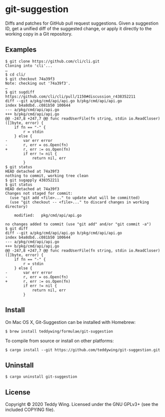 git-suggestion
==============

Diffs and patches for GitHub pull request suggestions. Given a suggestion ID,
get a unified diff of the suggested change, or apply it directly to the working
copy in a Git repository.


## Examples

	$ git clone https://github.com/cli/cli.git
	Cloning into 'cli'...
	…
	$ cd cli/
	$ git checkout 74a39f3
	Note: checking out '74a39f3'.
	…
	$ git sugdiff https://github.com/cli/cli/pull/1150#discussion_r438352211
	diff --git a/pkg/cmd/api/api.go b/pkg/cmd/api/api.go
	index b4a8dbd..c081b50 100644
	--- a/pkg/cmd/api/api.go
	+++ b/pkg/cmd/api/api.go
	@@ -247,8 +247,7 @@ func readUserFile(fn string, stdin io.ReadCloser) ([]byte, error) {
		if fn == "-" {
			r = stdin
		} else {
	-		var err error
	-		r, err = os.Open(fn)
	+		r, err := os.Open(fn)
			if err != nil {
				return nil, err
			}
	$ git status
	HEAD detached at 74a39f3
	nothing to commit, working tree clean
	$ git sugapply 438352211
	$ git status
	HEAD detached at 74a39f3
	Changes not staged for commit:
	  (use "git add <file>..." to update what will be committed)
	  (use "git checkout -- <file>..." to discard changes in working directory)

		modified:   pkg/cmd/api/api.go

	no changes added to commit (use "git add" and/or "git commit -a")
	$ git diff
	diff --git a/pkg/cmd/api/api.go b/pkg/cmd/api/api.go
	index b4a8dbd..c081b50 100644
	--- a/pkg/cmd/api/api.go
	+++ b/pkg/cmd/api/api.go
	@@ -247,8 +247,7 @@ func readUserFile(fn string, stdin io.ReadCloser) ([]byte, error) {
		if fn == "-" {
			r = stdin
		} else {
	-		var err error
	-		r, err = os.Open(fn)
	+		r, err := os.Open(fn)
			if err != nil {
				return nil, err
			}


## Install
On Mac OS X, Git-Suggestion can be installed with Homebrew:

	$ brew install teddywing/formulae/git-suggestion

To compile from source or install on other platforms:

	$ cargo install --git https://github.com/teddywing/git-suggestion.git


## Uninstall

	$ cargo uninstall git-suggestion


## License
Copyright © 2020 Teddy Wing. Licensed under the GNU GPLv3+ (see the included
COPYING file).
